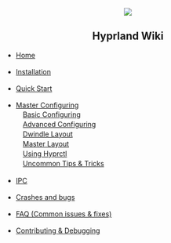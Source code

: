 <p align="center">
   <img src="https://raw.githubusercontent.com/vaxerski/Hyprland/main/assets/hyprland.png" />
   <br/>
   <h2 align="center"> Hyprland Wiki </h2>

   <ul type="disc">
      <li><a href="https://github.com/vaxerski/Hyprland/wiki">Home</a></li>
      <br/>
      <li><a href="https://github.com/vaxerski/Hyprland/wiki/Installation">Installation</a></li>
      <br/>
      <li><a href="https://github.com/vaxerski/Hyprland/wiki/Quick-start">Quick Start</a></li>
      <br/>
      <li><a href="https://github.com/vaxerski/Hyprland/wiki/Configuring-Hyprland">Master Configuring</a></li>
      <a>　</a><a href="https://github.com/vaxerski/Hyprland/wiki/Basic-Config">Basic Configuring</a><br/>
      <a>　</a><a href="https://github.com/vaxerski/Hyprland/wiki/Advanced-config">Advanced Configuring</a><br/>
      <a>　</a><a href="https://github.com/vaxerski/Hyprland/wiki/Dwindle-Layout">Dwindle Layout</a><br/>
      <a>　</a><a href="https://github.com/hyprwm/Hyprland/wiki/Master-Layout">Master Layout</a><br/>
      <a>　</a><a href="https://github.com/vaxerski/Hyprland/wiki/Using-hyprctl">Using Hyprctl</a><br/>
      <a>　</a><a href="https://github.com/vaxerski/Hyprland/wiki/Uncommon-tips-&-tricks">Uncommon Tips & Tricks</a><br/>
      <br/>
      <li><a href="https://github.com/vaxerski/Hyprland/wiki/IPC">IPC</a></li>
      <br/>
      <li><a href="https://github.com/hyprwm/Hyprland/wiki/Crashing-and-bugs">Crashes and bugs</a></li>
      <br/>
      <li><a href="https://github.com/vaxerski/Hyprland/wiki/FAQ">FAQ (Common issues & fixes)</a></li>
      <br/>
      <li><a href="https://github.com/vaxerski/Hyprland/wiki/Contributing-&-Debugging">Contributing & Debugging</a></li>
      <br/>

   </ul>
</p>

